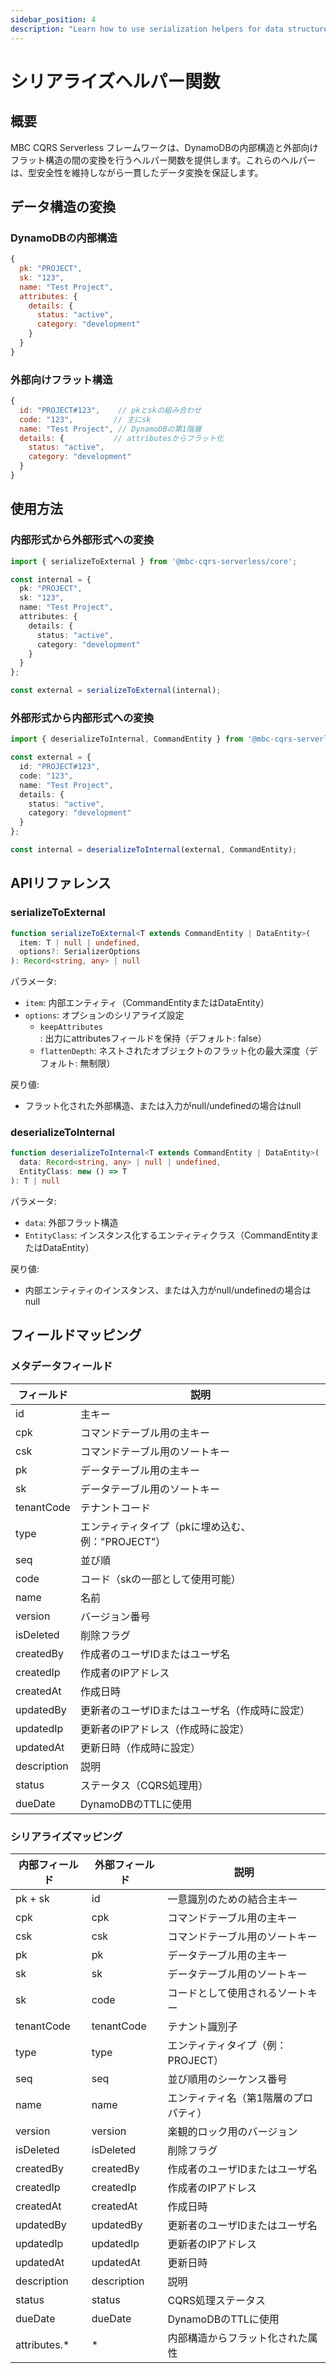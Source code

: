 ```yaml
---
sidebar_position: 4
description: "Learn how to use serialization helpers for data structure conversion"
---
```


# シリアライズヘルパー関数

## 概要
MBC CQRS Serverless フレームワークは、DynamoDBの内部構造と外部向けフラット構造の間の変換を行うヘルパー関数を提供します。これらのヘルパーは、型安全性を維持しながら一貫したデータ変換を保証します。

## データ構造の変換

### DynamoDBの内部構造
```js
{
  pk: "PROJECT",
  sk: "123",
  name: "Test Project",
  attributes: {
    details: {
      status: "active",
      category: "development"
    }
  }
}
```

### 外部向けフラット構造
```js
{
  id: "PROJECT#123",    // pkとskの組み合わせ
  code: "123",         // 主にsk
  name: "Test Project", // DynamoDBの第1階層
  details: {           // attributesからフラット化
    status: "active",
    category: "development"
  }
}
```

## 使用方法

### 内部形式から外部形式への変換
```typescript
import { serializeToExternal } from '@mbc-cqrs-serverless/core';

const internal = {
  pk: "PROJECT",
  sk: "123",
  name: "Test Project",
  attributes: {
    details: {
      status: "active",
      category: "development"
    }
  }
};

const external = serializeToExternal(internal);
```

### 外部形式から内部形式への変換
```typescript
import { deserializeToInternal, CommandEntity } from '@mbc-cqrs-serverless/core';

const external = {
  id: "PROJECT#123",
  code: "123",
  name: "Test Project",
  details: {
    status: "active",
    category: "development"
  }
};

const internal = deserializeToInternal(external, CommandEntity);
```

## APIリファレンス

### serializeToExternal
```typescript
function serializeToExternal<T extends CommandEntity | DataEntity>(
  item: T | null | undefined,
  options?: SerializerOptions
): Record<string, any> | null
```

パラメータ:
- `item`: 内部エンティティ（CommandEntityまたはDataEntity）
- `options`: オプションのシリアライズ設定
  - `keepAttributes`: 出力にattributesフィールドを保持（デフォルト: false）
  - `flattenDepth`: ネストされたオブジェクトのフラット化の最大深度（デフォルト: 無制限）

戻り値:
- フラット化された外部構造、または入力がnull/undefinedの場合はnull

### deserializeToInternal
```typescript
function deserializeToInternal<T extends CommandEntity | DataEntity>(
  data: Record<string, any> | null | undefined,
  EntityClass: new () => T
): T | null
```

パラメータ:
- `data`: 外部フラット構造
- `EntityClass`: インスタンス化するエンティティクラス（CommandEntityまたはDataEntity）

戻り値:
- 内部エンティティのインスタンス、または入力がnull/undefinedの場合はnull

## フィールドマッピング

### メタデータフィールド
| フィールド | 説明 |
|-------|-------------|
| id | 主キー |
| cpk | コマンドテーブル用の主キー |
| csk | コマンドテーブル用のソートキー |
| pk | データテーブル用の主キー |
| sk | データテーブル用のソートキー |
| tenantCode | テナントコード |
| type | エンティティタイプ（pkに埋め込む、例："PROJECT"） |
| seq | 並び順 |
| code | コード（skの一部として使用可能） |
| name | 名前 |
| version | バージョン番号 |
| isDeleted | 削除フラグ |
| createdBy | 作成者のユーザIDまたはユーザ名 |
| createdIp | 作成者のIPアドレス |
| createdAt | 作成日時 |
| updatedBy | 更新者のユーザIDまたはユーザ名（作成時に設定） |
| updatedIp | 更新者のIPアドレス（作成時に設定） |
| updatedAt | 更新日時（作成時に設定） |
| description | 説明 |
| status | ステータス（CQRS処理用） |
| dueDate | DynamoDBのTTLに使用 |

### シリアライズマッピング
| 内部フィールド | 外部フィールド | 説明 |
|--------------|--------------|------|
| pk + sk | id | 一意識別のための結合主キー |
| cpk | cpk | コマンドテーブル用の主キー |
| csk | csk | コマンドテーブル用のソートキー |
| pk | pk | データテーブル用の主キー |
| sk | sk | データテーブル用のソートキー |
| sk | code | コードとして使用されるソートキー |
| tenantCode | tenantCode | テナント識別子 |
| type | type | エンティティタイプ（例：PROJECT） |
| seq | seq | 並び順用のシーケンス番号 |
| name | name | エンティティ名（第1階層のプロパティ） |
| version | version | 楽観的ロック用のバージョン |
| isDeleted | isDeleted | 削除フラグ |
| createdBy | createdBy | 作成者のユーザIDまたはユーザ名 |
| createdIp | createdIp | 作成者のIPアドレス |
| createdAt | createdAt | 作成日時 |
| updatedBy | updatedBy | 更新者のユーザIDまたはユーザ名 |
| updatedIp | updatedIp | 更新者のIPアドレス |
| updatedAt | updatedAt | 更新日時 |
| description | description | 説明 |
| status | status | CQRS処理ステータス |
| dueDate | dueDate | DynamoDBのTTLに使用 |
| attributes.* | * | 内部構造からフラット化された属性 |
